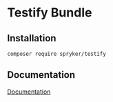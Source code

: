 # Testify Bundle

## Installation

```
composer require spryker/testify
```

## Documentation

[Documentation](http://spryker.github.io)
